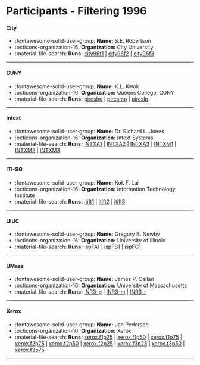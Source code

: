 # Participants - Filtering 1996 

#### City
 - :fontawesome-solid-user-group: **Name:** S.E. Robertson
 - :octicons-organization-16: **Organization:** City University
 - :material-file-search: **Runs:** [city96f1](./runs.md#city96f1) | [city96f2](./runs.md#city96f2) | [city96f3](./runs.md#city96f3)

---
#### CUNY
 - :fontawesome-solid-user-group: **Name:** K.L. Kwok
 - :octicons-organization-16: **Organization:** Queens College, CUNY
 - :material-file-search: **Runs:** [pircshp](./runs.md#pircshp) | [pircsmp](./runs.md#pircsmp) | [pircslp](./runs.md#pircslp)

---
#### Intext
 - :fontawesome-solid-user-group: **Name:** Dr. Richard L. Jones
 - :octicons-organization-16: **Organization:** Intext Systems
 - :material-file-search: **Runs:** [INTXA1](./runs.md#intxa1) | [INTXA2](./runs.md#intxa2) | [INTXA3](./runs.md#intxa3) | [INTXM1](./runs.md#intxm1) | [INTXM2](./runs.md#intxm2) | [INTXM3](./runs.md#intxm3)

---
#### ITI-SG
 - :fontawesome-solid-user-group: **Name:** Kok F. Lai
 - :octicons-organization-16: **Organization:** Information Technology Institute
 - :material-file-search: **Runs:** [itift1](./runs.md#itift1) | [itift2](./runs.md#itift2) | [itift3](./runs.md#itift3)

---
#### UIUC
 - :fontawesome-solid-user-group: **Name:** Gregory B. Newby
 - :octicons-organization-16: **Organization:** University of Illinois
 - :material-file-search: **Runs:** [ispFA1](./runs.md#ispfa1) | [ispFB1](./runs.md#ispfb1) | [ispFC1](./runs.md#ispfc1)

---
#### UMass
 - :fontawesome-solid-user-group: **Name:** James P. Callan
 - :octicons-organization-16: **Organization:** University of Massachusetts
 - :material-file-search: **Runs:** [INR3-p](./runs.md#inr3-p) | [INR3-m](./runs.md#inr3-m) | [INR3-r](./runs.md#inr3-r)

---
#### Xerox
 - :fontawesome-solid-user-group: **Name:** Jan Pedersen
 - :octicons-organization-16: **Organization:** Xerox
 - :material-file-search: **Runs:** [xerox.f1p25](./runs.md#xeroxf1p25) | [xerox.f1p50](./runs.md#xeroxf1p50) | [xerox.f1p75](./runs.md#xeroxf1p75) | [xerox.f2p75](./runs.md#xeroxf2p75) | [xerox.f2p50](./runs.md#xeroxf2p50) | [xerox.f2p25](./runs.md#xeroxf2p25) | [xerox.f3p25](./runs.md#xeroxf3p25) | [xerox.f3p50](./runs.md#xeroxf3p50) | [xerox.f3p75](./runs.md#xeroxf3p75)

---

